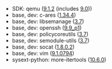 - SDK: qemu ([9.1.2](https://wiki.qemu.org/ChangeLog/9.1) (includes [9.0](https://wiki.qemu.org/ChangeLog/9.0)))
- base, dev: c-ares ([1.34.4](https://github.com/c-ares/c-ares/releases/tag/v1.34.4))
- base, dev: libsemanage ([3.7](https://github.com/SELinuxProject/selinux/releases/tag/3.7))
- base, dev: openssh ([9.9_p1](https://www.openssh.com/txt/release-9.9))
- base, dev: policycoreutils ([3.7](https://github.com/SELinuxProject/selinux/releases/tag/3.7))
- base, dev: semodule-utils ([3.7](https://github.com/SELinuxProject/selinux/releases/tag/3.7))
- base, dev: socat ([1.8.0.2](https://repo.or.cz/socat.git/blob/refs/tags/tag-1.8.0.2:/CHANGES))
- base, dev: vim ([9.1.0794](https://github.com/vim/vim/commits/v9.1.0794/))
- sysext-python: more-itertools ([10.6.0](https://github.com/more-itertools/more-itertools/releases/tag/v10.6.0))
